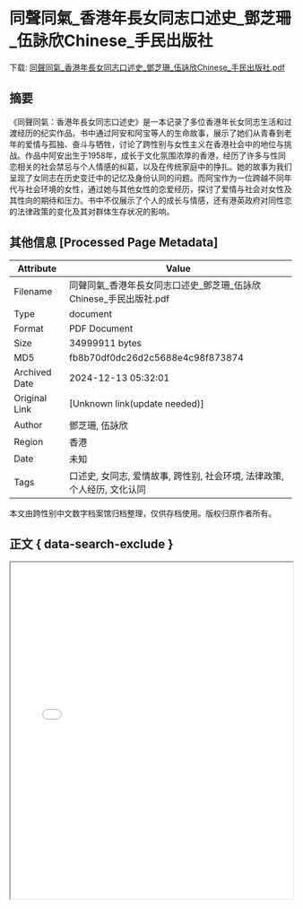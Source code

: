# 同聲同氣_香港年長女同志口述史_鄧芝珊_伍詠欣Chinese_手民出版社

<!-- tcd_download_link -->
下载: <a href="../同聲同氣_香港年長女同志口述史_鄧芝珊_伍詠欣Chinese_手民出版社.pdf" download>同聲同氣_香港年長女同志口述史_鄧芝珊_伍詠欣Chinese_手民出版社.pdf</a>
<!-- tcd_download_link_end -->

## 摘要

<!-- tcd_abstract -->
《同聲同氣：香港年長女同志口述史》是一本记录了多位香港年长女同志生活和过渡经历的纪实作品。书中通过阿安和阿宝等人的生命故事，展示了她们从青春到老年的爱情与孤独、奋斗与牺牲，讨论了跨性别与女性主义在香港社会中的地位与挑战。作品中阿安出生于1958年，成长于文化氛围浓厚的香港，经历了许多与性同恋相关的社会禁忌与个人情感的纠葛，以及在传统家庭中的挣扎。她的故事为我们呈现了女同志在历史变迁中的记忆及身份认同的问题。而阿宝作为一位跨越不同年代与社会环境的女性，通过她与其他女性的恋爱经历，探讨了爱情与社会对女性及其性向的期待和压力。书中不仅展示了个人的成长与情感，还有港英政府对同性恋的法律政策的变化及其对群体生存状况的影响。

<!-- tcd_abstract_end -->

## 其他信息 [Processed Page Metadata]

| Attribute       | Value                                  |
|-----------------|----------------------------------------|
| Filename        | 同聲同氣_香港年長女同志口述史_鄧芝珊_伍詠欣Chinese_手民出版社.pdf                             |
| Type            | document                                 |
| Format          | PDF Document                               |
| Size            | 34999911 bytes                           |
| MD5             | fb8b70df0dc26d2c5688e4c98f873874                                  |
| Archived Date   | 2024-12-13 05:32:01                             |
| Original Link   | [Unknown link(update needed)]                         |
| Author          | 鄧芝珊, 伍詠欣                               |
| Region          | 香港                               |
| Date            | 未知                                 |
| Tags            | 口述史, 女同志, 爱情故事, 跨性别, 社会环境, 法律政策, 个人经历, 文化认同                                 |

本文由跨性别中文数字档案馆归档整理，仅供存档使用。版权归原作者所有。


## 正文 { data-search-exclude }

<!-- tcd_main_text -->
<iframe src="../同聲同氣_香港年長女同志口述史_鄧芝珊_伍詠欣Chinese_手民出版社.pdf" width="100%" height="600px">
    <p>无法显示PDF，请下载查看。</p>
</iframe>
<!-- tcd_main_text_end -->

